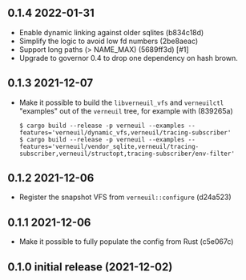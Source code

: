 0.1.4 2022-01-31
-----------------
* Enable dynamic linking against older sqlites (b834c18d)
* Simplify the logic to avoid low fd numbers (2be8aeac)
* Support long paths (> NAME_MAX) (5689ff3d) [#1]
* Upgrade to governor 0.4 to drop one dependency on hash brown.

0.1.3 2021-12-07
----------------
* Make it possible to build the `libverneuil_vfs` and `verneuilctl`
  "examples" out of the `verneuil` tree, for example with (839265a)

  ```
  $ cargo build --release -p verneuil --examples --features='verneuil/dynamic_vfs,verneuil/tracing-subscriber'
  $ cargo build --release -p verneuil --examples --features='verneuil/vendor_sqlite,verneuil/tracing-subscriber,verneuil/structopt,tracing-subscriber/env-filter'
  ```

0.1.2 2021-12-06
----------------
* Register the snapshot VFS from `verneuil::configure` (d24a523)

0.1.1 2021-12-06
----------------
* Make it possible to fully populate the config from Rust (c5e067c)

0.1.0 initial release (2021-12-02)
----------------------------------
